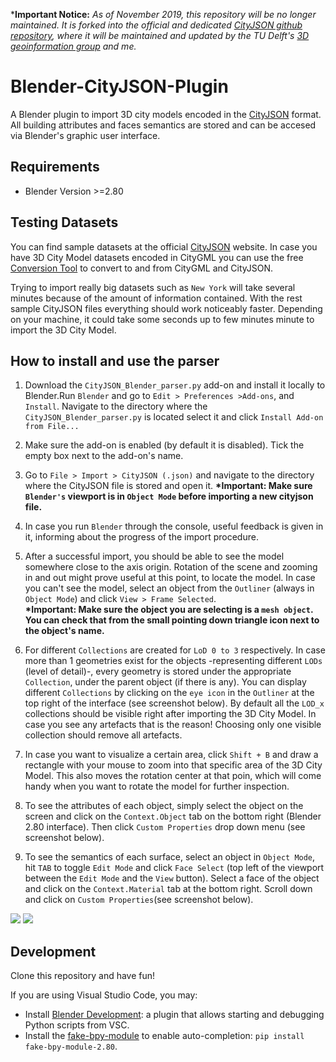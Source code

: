***Important Notice:** *As of November 2019, this repository will be no longer maintained. It is forked into the official and dedicated [CityJSON github repository](https://github.com/cityjson), where it will be maintained and updated by the TU Delft's [3D geoinformation group](https://3d.bk.tudelft.nl/) and me.*

# Blender-CityJSON-Plugin

A Blender plugin to import 3D city models encoded in the [CityJSON](http://cityjson.org) format. All building attributes and faces semantics are stored and can be accesed via Blender's graphic user interface.

## Requirements

- Blender Version >=2.80

## Testing Datasets

You can find sample datasets at the official [CityJSON](https://www.cityjson.org/datasets/#datasets-converted-from-citygml) website. In case you have 3D City Model datasets encoded in CityGML you can use the free [Conversion Tool](https://www.cityjson.org/help/users/conversion/) to convert to and from CityGML and CityJSON.

Trying to import really big datasets such as `New York` will take several minutes because of the amount of information contained. With the rest sample CityJSON files everything should work noticeably faster. Depending on your machine, it could take some seconds up to few minutes minute to import the 3D City Model. 

## How to install and use the parser

1. Download the `CityJSON_Blender_parser.py` add-on and install it locally to Blender.Run `Blender` and go to `Edit > Preferences >Add-ons`, and `Install`. Navigate to the directory where the `CityJSON_Blender_parser.py` is located select it and click `Install Add-on from File...`

2. Make sure the add-on is enabled (by default it is disabled). Tick the empty box next to the add-on's name. 

3. Go to `File > Import > CityJSON (.json)` and navigate to the directory where the CityJSON file is stored and open it. 
**\*Important: Make sure `Blender's` viewport is in `Object Mode` before importing a new cityjson file.**

4. In case you run `Blender` through the console, useful feedback is given in it, informing about the progress of the import procedure. 

5. After a successful import, you should be able to see the model somewhere close to the axis origin. Rotation of the scene and zooming in and out might prove useful at this point, to locate the model. 
In case you can't see the model, select an object from the `Outliner` (always in `Object Mode`) and click `View > Frame Selected`.<br> 
**\*Important: Make sure the object you are selecting is a `mesh object`. You can check that from the small pointing down triangle icon next to the object's name.** 

6. For different `Collections` are created for `LoD 0 to 3` respectively. In case more than 1 geometries exist for the objects -representing different `LODs` (level of detail)-, every geometry is stored under the appropriate `Collection`, under the parent object (if there is any). You can display different `Collections` by clicking on the `eye icon` in the `Outliner` at the top right of the interface (see screenshot below). By default all the `LOD_x` collections should be visible right after importing the 3D City Model. In case you see any artefacts that is the reason! Choosing only one visible collection should remove all artefacts. 

7. In case you want to visualize a certain area, click `Shift + B` and draw a rectangle with your mouse to zoom into that specific area of the 3D City Model. This also moves the rotation center at that poin, which will come handy when you want to rotate the model for further inspection.

8. To see the attributes of each object, simply select the object on the screen and click on the `Context.Object` tab on the bottom right (Blender 2.80 interface). Then click `Custom Properties` drop down menu (see screenshot below).

9. To see the semantics of each surface, select an object in `Object Mode`, hit `TAB` to toggle `Edit Mode` and click `Face Select` (top left of the viewport between the `Edit Mode` and the `View` button). Select a face of the object and click on the `Context.Material` tab at the bottom right. Scroll down and click on `Custom Properties`(see screenshot below).


![](attributes.png) 
![](semantics.png)


## Development

Clone this repository and have fun!

If you are using Visual Studio Code, you may:

- Install [Blender Development](jacqueslucke.blender-development
): a plugin that allows starting and debugging Python scripts from VSC.
- Install the [fake-bpy-module](https://github.com/nutti/fake-bpy-module) to enable auto-completion: `pip install fake-bpy-module-2.80`.


